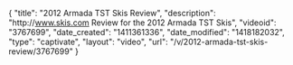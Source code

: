 {
    "title": "2012 Armada TST Skis Review",
    "description": "http:\/\/www.skis.com Review for the 2012 Armada TST Skis",
    "videoid": "3767699",
    "date_created": "1411361336",
    "date_modified": "1418182032",
    "type": "captivate",
    "layout": "video",
    "url": "\/v\/2012-armada-tst-skis-review\/3767699"
}